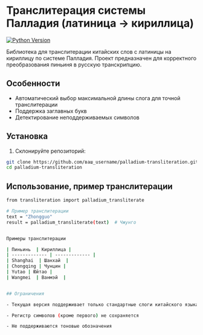 # Транслитерация системы Палладия (латиница → кириллица)

[![Python Version](https://img.shields.io/badge/python-3.7+-blue.svg)](https://www.python.org/downloads/)

Библиотека для транслитерации китайских слов с латиницы на кириллицу по системе Палладия. 
Проект предназначен для корректного преобразования пиньиня в русскую транскрипцию.

## Особенности

- Автоматический выбор максимальной длины слога для точной транслитерации
- Поддержка заглавных букв
- Детектирование неподдерживаемых символов

## Установка

1. Склонируйте репозиторий:
```bash
git clone https://github.com/ваш_username/palladium-transliteration.git
cd palladium-transliteration
```

## Использование, пример транслитерации
```bash
from transliteration import palladium_transliterate

# Пример транслитерации
text = "Zhongguo"
result = palladium_transliterate(text)  # Чжунго


Примеры транслитерации

| Пиньинь  | Кириллица |
| ------------- | ------------- |
| Shanghai  | Шанхай  |
| Chongqing | Чунцин |
| Yutao | Юйтао |
| Wangmei  | Ванмэй  |


## Ограничения

- Текущая версия поддерживает только стандартные слоги китайского языка

- Регистр символов (кроме первого) не сохраняется

- Не поддерживаются тоновые обозначения
